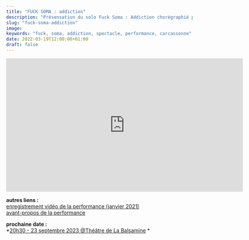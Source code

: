 ```yaml
---
title: "FUCK SOMA : addiction"
description: "Présensation du solo Fuck Soma : Addiction chorégraphié par Mehdi Mojahid"
slug: "fuck-soma-addiction"
image:
keywords: "fuck, soma, addiction, spectacle, performance, carcassonne"
date: 2022-03-19T12:00:00+01:00
draft: false
---
```


<iframe title="vimeo-player" src="https://player.vimeo.com/video/513411355?h=c9421e9bb7" width="640" height="360" frameborder="0" allowfullscreen></iframe>  

**autres liens :**  
[enregistrement vidéo de la performance (janvier 2021)](https://vimeo.com/513394587)  
[avant-propos de la performance](/fucksoma1-avantpropos-site.pdf)


**prochaine date :**  
*[20h30 - 23 septembre 2023 @Théâtre de La Balsamine](https://balsamine.be/balsa_post/fete-de-la-communaute-francaise-de-belgique-2/) *